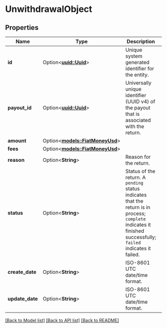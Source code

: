 # UnwithdrawalObject

## Properties

Name | Type | Description | Notes
------------ | ------------- | ------------- | -------------
**id** | Option<[**uuid::Uuid**](uuid::Uuid.md)> | Unique system generated identifier for the entity. | [optional]
**payout_id** | Option<[**uuid::Uuid**](uuid::Uuid.md)> | Universally unique identifier (UUID v4) of the payout that is associated with the return. | [optional]
**amount** | Option<[**models::FiatMoneyUsd**](FiatMoneyUsd.md)> |  | [optional]
**fees** | Option<[**models::FiatMoneyUsd**](FiatMoneyUsd.md)> |  | [optional]
**reason** | Option<**String**> | Reason for the return. | [optional]
**status** | Option<**String**> | Status of the return. A `pending` status indicates that the return is in process; `complete` indicates it finished successfully; `failed` indicates it failed. | [optional]
**create_date** | Option<**String**> | ISO-8601 UTC date/time format. | [optional]
**update_date** | Option<**String**> | ISO-8601 UTC date/time format. | [optional]

[[Back to Model list]](../README.md#documentation-for-models) [[Back to API list]](../README.md#documentation-for-api-endpoints) [[Back to README]](../README.md)


